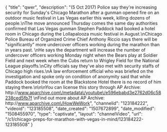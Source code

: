 {
    "title": "qwer",
    "description": "(5 Oct 2017) Police say they're increasing security for Sunday's Chicago Marathon after a gunman opened fire on an outdoor music festival in Las Vegas earlier this week, killing dozens of people.\nThe move announced Thursday comes the same day authorities confirmed that Las Vegas gunman Stephen Paddock had booked a hotel room in Chicago during the Lollapalooza music festival in August.\nChicago Police Bureau of Organized Crime Chief Anthony Riccio says there will be \"significantly\" more undercover officers working during the marathon than in years past. \nHe says the department will increase the number of undercover officers working Monday night when the Bears play at Soldier Field and next week when the Cubs return to Wrigley Field for the National League playoffs.\nCity officials say they've also met with security staffs of Chicago high rises.\nA law enforcement official who was briefed on the investigation and spoke only on condition of anonymity said that while Paddock booked the room at the Blackstone Hotel there is no record of him staying there.\n\n\nYou can license this story through AP Archive: http:\/\/www.aparchive.com\/metadata\/youtube\/e596ebabd3e2762d06c58238ced5fb7f \nFind out more about AP Archive: http:\/\/www.aparchive.com\/HowWeWork",
    "channelid": "123184222",
    "videoid": "123185508",
    "date_created": "1507672899",
    "date_modified": "1508455970",
    "type": "captivate",
    "layout": "channelVideo",
    "url": "\/c1\/chicago-preps-for-marathon-with-vegas-in-mind\/123184222-123185508"
}